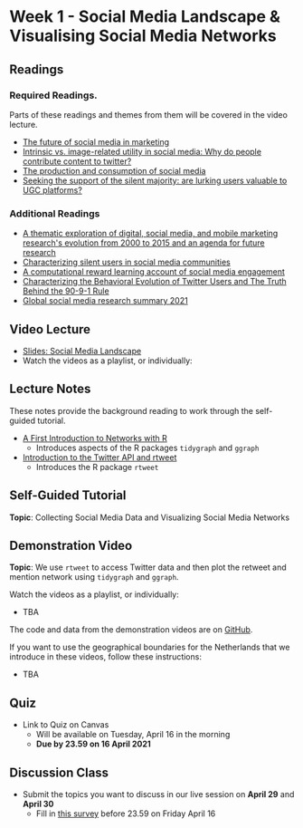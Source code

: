 # Week 1 - Social Media Landscape & Visualising Social Media Networks

## Readings

### Required Readings.
Parts of these readings and themes from them will be covered in the video lecture.

* [The future of social media in marketing][stephan-2020]
* [Intrinsic vs. image-related utility in social media: Why do people contribute content to twitter?][stephan-toubia]
* [The production and consumption of social media][filippas-horton]
* [Seeking the support of the silent majority: are lurking users valuable to UGC platforms?][chen-etal]

### Additional Readings

* [A thematic exploration of digital, social media, and mobile marketing research's evolution from 2000 to 2015 and an agenda for future research][lambert-stephan]
* [Characterizing silent users in social media communities][gong-etal]
* [A computational reward learning account of social media engagement][lindstrom-etal]
* [Characterizing the Behavioral Evolution of Twitter Users and The Truth Behind the 90-9-1 Rule][antelmi-etal]
* [Global social media research summary 2021][socialmedia-summary]

## Video Lecture

* [Slides: Social Media Landscape][lecture-slides]
* Watch the videos as a playlist, or individually:

## Lecture Notes

These notes provide the background reading to work through the self-guided tutorial.

* [A First Introduction to Networks with R][lecture-networks]
    * Introduces aspects of the R packages `tidygraph` and `ggraph`
* [Introduction to the Twitter API and rtweet][lecture-rtweet]
    * Introduces the R package `rtweet`
## Self-Guided Tutorial

**Topic**: Collecting Social Media Data and Visualizing Social Media Networks

## Demonstration Video

**Topic**: We use `rtweet` to access Twitter data and then plot the retweet and mention network using `tidygraph` and `ggraph`.

Watch the videos as a playlist, or individually:

* TBA

The code and data from the demonstration videos are on [GitHub][demo-01].

If you want to use the geographical boundaries for the Netherlands that we introduce in these videos, follow these instructions:

* TBA
## Quiz

* Link to Quiz on Canvas
    * Will be available on Tuesday, April 16 in the morning
    * **Due by 23.59 on 16 April 2021**

## Discussion Class

* Submit the topics you want to discuss in our live session on **April 29** and **April 30**
    * Fill in [this survey][week01-survey] before 23.59 on Friday April 16

<!--- Links below --->
[stephan-2020]: https://link.springer.com/article/10.1007/s11747-019-00695-1
[lambert-stephan]: https://smad242blog.files.wordpress.com/2016/09/thematic-exploration-of-digital-social-media.pdf
[stephan-toubia]: https://www.researchgate.net/publication/261851427_Intrinsic_vs_Image-Related_Utility_in_Social_Media_Why_Do_People_Contribute_Content_to_Twitter
[gong-etal]: https://ojs.aaai.org/index.php/ICWSM/article/download/14582/14431
[filippas-horton]: https://arxiv.org/abs/2104.00834
[chen-etal]: https://link.springer.com/article/10.1007/s11747-018-00624-8
[lindstrom-etal]: https://www.nature.com/articles/s41467-020-19607-x
[antelmi-etal]: https://dl.acm.org/doi/abs/10.1145/3308560.3316705
[socialmedia-summary]: https://www.smartinsights.com/social-media-marketing/social-media-strategy/new-global-social-media-research/

[lecture-networks]: ../assets/week-01/intro-networks.html
[lecture-rtweet]: ../assets/week-01/rtweet.html
[lecture-slides]: ../assets/week-01/week-01-slides.pdf

[demo-01]: https://github.com/tisem-digital-marketing/smwa-demo-01
[week01-survey]: https://forms.gle/nLD7uT7fwuKq2Y7Y8
